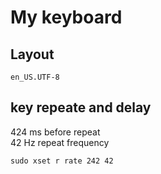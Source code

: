 # My keyboard

## Layout

```
en_US.UTF-8
```

## key repeate and delay

424 ms before repeat \
42 Hz repeat frequency
```
sudo xset r rate 242 42
```
